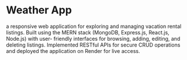 # Weather App

a responsive web application for exploring and managing vacation rental 
listings. Built using the MERN stack (MongoDB, Express.js, React.js, Node.js) with user- 
friendly interfaces for browsing, adding, editing, and deleting listings. Implemented 
RESTful APIs for secure CRUD operations and deployed the application on Render for 
live access.

